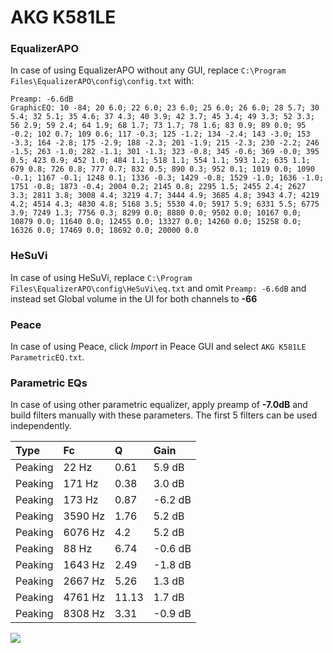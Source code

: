 # AKG K581LE

### EqualizerAPO
In case of using EqualizerAPO without any GUI, replace `C:\Program Files\EqualizerAPO\config\config.txt`
with:
```
Preamp: -6.6dB
GraphicEQ: 10 -84; 20 6.0; 22 6.0; 23 6.0; 25 6.0; 26 6.0; 28 5.7; 30 5.4; 32 5.1; 35 4.6; 37 4.3; 40 3.9; 42 3.7; 45 3.4; 49 3.3; 52 3.3; 56 2.9; 59 2.4; 64 1.9; 68 1.7; 73 1.7; 78 1.6; 83 0.9; 89 0.0; 95 -0.2; 102 0.7; 109 0.6; 117 -0.3; 125 -1.2; 134 -2.4; 143 -3.0; 153 -3.3; 164 -2.8; 175 -2.9; 188 -2.3; 201 -1.9; 215 -2.3; 230 -2.2; 246 -1.5; 263 -1.0; 282 -1.1; 301 -1.3; 323 -0.8; 345 -0.6; 369 -0.0; 395 0.5; 423 0.9; 452 1.0; 484 1.1; 518 1.1; 554 1.1; 593 1.2; 635 1.1; 679 0.8; 726 0.8; 777 0.7; 832 0.5; 890 0.3; 952 0.1; 1019 0.0; 1090 -0.1; 1167 -0.1; 1248 0.1; 1336 -0.3; 1429 -0.8; 1529 -1.0; 1636 -1.0; 1751 -0.8; 1873 -0.4; 2004 0.2; 2145 0.8; 2295 1.5; 2455 2.4; 2627 3.3; 2811 3.8; 3008 4.4; 3219 4.7; 3444 4.9; 3685 4.8; 3943 4.7; 4219 4.2; 4514 4.3; 4830 4.8; 5168 3.5; 5530 4.0; 5917 5.9; 6331 5.5; 6775 3.9; 7249 1.3; 7756 0.3; 8299 0.0; 8880 0.0; 9502 0.0; 10167 0.0; 10879 0.0; 11640 0.0; 12455 0.0; 13327 0.0; 14260 0.0; 15258 0.0; 16326 0.0; 17469 0.0; 18692 0.0; 20000 0.0
```

### HeSuVi
In case of using HeSuVi, replace `C:\Program Files\EqualizerAPO\config\HeSuVi\eq.txt` and omit `Preamp:
-6.6dB` and instead set Global volume in the UI for both channels to **-66**

### Peace
In case of using Peace, click *Import* in Peace GUI and select `AKG K581LE ParametricEQ.txt`.

### Parametric EQs
In case of using other parametric equalizer, apply preamp of **-7.0dB** and build filters manually with
these parameters. The first 5 filters can be used independently.

| Type    | Fc      |     Q | Gain    |
|:--------|:--------|:------|:--------|
| Peaking | 22 Hz   |  0.61 | 5.9 dB  |
| Peaking | 171 Hz  |  0.38 | 3.0 dB  |
| Peaking | 173 Hz  |  0.87 | -6.2 dB |
| Peaking | 3590 Hz |  1.76 | 5.2 dB  |
| Peaking | 6076 Hz |  4.2  | 5.2 dB  |
| Peaking | 88 Hz   |  6.74 | -0.6 dB |
| Peaking | 1643 Hz |  2.49 | -1.8 dB |
| Peaking | 2667 Hz |  5.26 | 1.3 dB  |
| Peaking | 4761 Hz | 11.13 | 1.7 dB  |
| Peaking | 8308 Hz |  3.31 | -0.9 dB |

![](https://raw.githubusercontent.com/jaakkopasanen/AutoEq/master/results/innerfidelity/sbaf-serious/AKG%20K581LE/AKG%20K581LE.png)